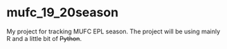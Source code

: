 # mufc_19_20season

My project for tracking MUFC EPL season. The project will be using mainly R and a little bit of ~~Python~~. 
